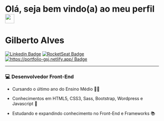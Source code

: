<h1> Olá, seja bem vindo(a) ao meu perfil <img src="https://media.giphy.com/media/hvRJCLFzcasrR4ia7z/giphy.gif" width="30px"></h1>

# Gilberto Alves
[![Linkedin Badge](https://img.shields.io/badge/-Linkedin-6633cc?style=flat-square&logo=Linkedin&logoColor=white&color=black&link=https://www.linkedin.com/in/gilberto-alves-377414199/)](https://www.linkedin.com/in/gilberto-alves-377414199/)
[![RocketSeat Badge](https://img.shields.io/badge/-RocketSeat-6633cc?style=flat-square&logo=Polymer-Project&logoColor=white&color=black&link=https://app.rocketseat.com.br/me/gilberto-alves-de-sousa-junior-1571157922)](https://app.rocketseat.com.br/me/gilberto-alves-de-sousa-junior-1571157922)
[![https://portfolio-gsj.netlify.app/ Badge](https://img.shields.io/badge/-Portfólio-6633cc?style=flat-square&logo=DTube&logoColor=white&color=black&link=https://portfolio-gsj.netlify.app/)](https://portfolio-gsj.netlify.app/)

<hr>

### 💻 Desenvolvedor Front-End

- Cursando o último ano do Ensino Médio 👨‍🎓

- Conhecimentos em HTML5, CSS3, Sass, Bootstrap, Wordpress e Javascript 🚀

- Estudando e expandindo conhecimento no Front-End e Frameworks 📚


